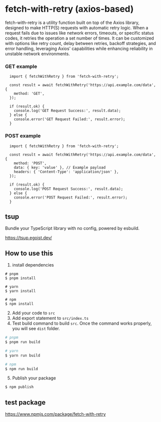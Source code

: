 # fetch-with-retry (axios-based)
fetch-with-retry is a utility function built on top of the Axios library, designed to make HTTP(S) requests with automatic retry logic. When a request fails due to issues like network errors, timeouts, or specific status codes, it retries the operation a set number of times. It can be customized with options like retry count, delay between retries, backoff strategies, and error handling, leveraging Axios' capabilities while enhancing reliability in unstable network environments.

### GET example
``` GET
  import { fetchWithRetry } from 'fetch-with-retry';

  const result = await fetchWithRetry('https://api.example.com/data', {
    method: 'GET',
  });

  if (result.ok) {
    console.log('GET Request Success:', result.data);
  } else {
    console.error('GET Request Failed:', result.error);
  }
```

### POST example
``` POST
  import { fetchWithRetry } from 'fetch-with-retry';
  
  const result = await fetchWithRetry('https://api.example.com/data', {
    method: 'POST',
    data: { key: 'value' }, // Example payload
    headers: { 'Content-Type': 'application/json' },
  });

  if (result.ok) {
    console.log('POST Request Success:', result.data);
  } else {
    console.error('POST Request Failed:', result.error);
  }
```

## tsup
Bundle your TypeScript library with no config, powered by esbuild.

https://tsup.egoist.dev/

## How to use this
1. install dependencies
```
# pnpm
$ pnpm install

# yarn
$ yarn install

# npm
$ npm install
```
2. Add your code to `src`
3. Add export statement to `src/index.ts`
4. Test build command to build `src`.
Once the command works properly, you will see `dist` folder.

```zsh
# pnpm
$ pnpm run build

# yarn
$ yarn run build

# npm
$ npm run build
```
5. Publish your package

```zsh
$ npm publish
```


## test package
https://www.npmjs.com/package/fetch-with-retry
